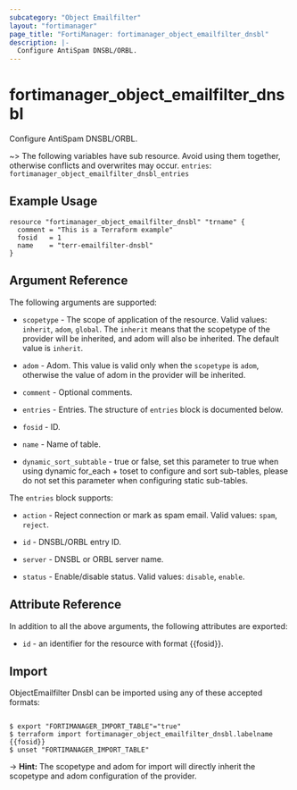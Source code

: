 ```yaml
---
subcategory: "Object Emailfilter"
layout: "fortimanager"
page_title: "FortiManager: fortimanager_object_emailfilter_dnsbl"
description: |-
  Configure AntiSpam DNSBL/ORBL.
---
```


# fortimanager_object_emailfilter_dnsbl
Configure AntiSpam DNSBL/ORBL.

~> The following variables have sub resource. Avoid using them together, otherwise conflicts and overwrites may occur.
`entries`: `fortimanager_object_emailfilter_dnsbl_entries`



## Example Usage

```hcl
resource "fortimanager_object_emailfilter_dnsbl" "trname" {
  comment = "This is a Terraform example"
  fosid   = 1
  name    = "terr-emailfilter-dnsbl"
}
```

## Argument Reference


The following arguments are supported:

* `scopetype` - The scope of application of the resource. Valid values: `inherit`, `adom`, `global`. The `inherit` means that the scopetype of the provider will be inherited, and adom will also be inherited. The default value is `inherit`.
* `adom` - Adom. This value is valid only when the `scopetype` is `adom`, otherwise the value of adom in the provider will be inherited.

* `comment` - Optional comments.
* `entries` - Entries. The structure of `entries` block is documented below.
* `fosid` - ID.
* `name` - Name of table.
* `dynamic_sort_subtable` - true or false, set this parameter to true when using dynamic for_each + toset to configure and sort sub-tables, please do not set this parameter when configuring static sub-tables.

The `entries` block supports:

* `action` - Reject connection or mark as spam email. Valid values: `spam`, `reject`.

* `id` - DNSBL/ORBL entry ID.
* `server` - DNSBL or ORBL server name.
* `status` - Enable/disable status. Valid values: `disable`, `enable`.



## Attribute Reference

In addition to all the above arguments, the following attributes are exported:
* `id` - an identifier for the resource with format {{fosid}}.

## Import

ObjectEmailfilter Dnsbl can be imported using any of these accepted formats:
```

$ export "FORTIMANAGER_IMPORT_TABLE"="true"
$ terraform import fortimanager_object_emailfilter_dnsbl.labelname {{fosid}}
$ unset "FORTIMANAGER_IMPORT_TABLE"
```
-> **Hint:** The scopetype and adom for import will directly inherit the scopetype and adom configuration of the provider.

